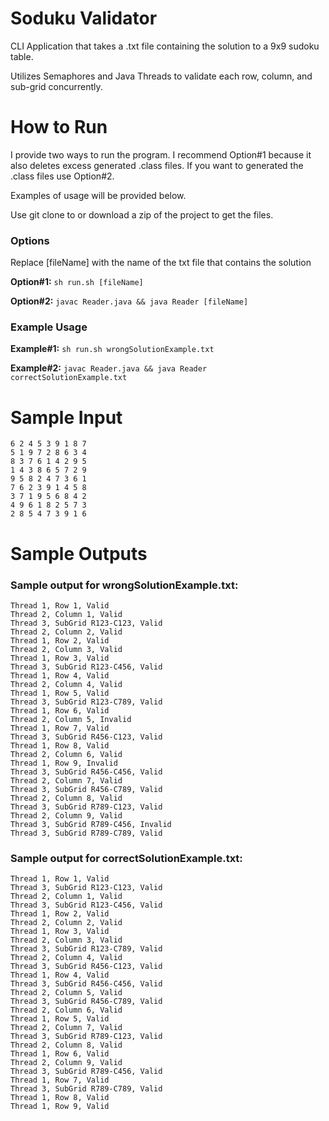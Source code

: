# Soduku Validator
CLI Application that takes a .txt file containing the solution to a 9x9 sudoku table.

Utilizes Semaphores and Java Threads to validate each row, column, and sub-grid concurrently.

# How to Run

I provide two ways to run the program. I recommend Option#1 because it also deletes excess generated .class files. If you want to generated the .class files use Option#2.

Examples of usage will be provided below.

Use git clone to or download a zip of the project to get the files.


### Options

Replace [fileName] with the name of the txt file that contains the solution

**Option#1:** ```sh run.sh [fileName]```

**Option#2:** ```javac Reader.java && java Reader [fileName]```

### Example Usage

**Example#1:** ```sh run.sh wrongSolutionExample.txt```

**Example#2:** ```javac Reader.java && java Reader correctSolutionExample.txt```

# Sample Input

```
6 2 4 5 3 9 1 8 7
5 1 9 7 2 8 6 3 4
8 3 7 6 1 4 2 9 5
1 4 3 8 6 5 7 2 9
9 5 8 2 4 7 3 6 1
7 6 2 3 9 1 4 5 8
3 7 1 9 5 6 8 4 2
4 9 6 1 8 2 5 7 3
2 8 5 4 7 3 9 1 6
```

# Sample Outputs

### Sample output for wrongSolutionExample.txt:

```
Thread 1, Row 1, Valid
Thread 2, Column 1, Valid
Thread 3, SubGrid R123-C123, Valid
Thread 2, Column 2, Valid
Thread 1, Row 2, Valid
Thread 2, Column 3, Valid
Thread 1, Row 3, Valid
Thread 3, SubGrid R123-C456, Valid
Thread 1, Row 4, Valid
Thread 2, Column 4, Valid
Thread 1, Row 5, Valid
Thread 3, SubGrid R123-C789, Valid
Thread 1, Row 6, Valid
Thread 2, Column 5, Invalid
Thread 1, Row 7, Valid
Thread 3, SubGrid R456-C123, Valid
Thread 1, Row 8, Valid
Thread 2, Column 6, Valid
Thread 1, Row 9, Invalid
Thread 3, SubGrid R456-C456, Valid
Thread 2, Column 7, Valid
Thread 3, SubGrid R456-C789, Valid
Thread 2, Column 8, Valid
Thread 3, SubGrid R789-C123, Valid
Thread 2, Column 9, Valid
Thread 3, SubGrid R789-C456, Invalid
Thread 3, SubGrid R789-C789, Valid
```

### Sample output for correctSolutionExample.txt:

```
Thread 1, Row 1, Valid
Thread 3, SubGrid R123-C123, Valid
Thread 2, Column 1, Valid
Thread 3, SubGrid R123-C456, Valid
Thread 1, Row 2, Valid
Thread 2, Column 2, Valid
Thread 1, Row 3, Valid
Thread 2, Column 3, Valid
Thread 3, SubGrid R123-C789, Valid
Thread 2, Column 4, Valid
Thread 3, SubGrid R456-C123, Valid
Thread 1, Row 4, Valid
Thread 3, SubGrid R456-C456, Valid
Thread 2, Column 5, Valid
Thread 3, SubGrid R456-C789, Valid
Thread 2, Column 6, Valid
Thread 1, Row 5, Valid
Thread 2, Column 7, Valid
Thread 3, SubGrid R789-C123, Valid
Thread 2, Column 8, Valid
Thread 1, Row 6, Valid
Thread 2, Column 9, Valid
Thread 3, SubGrid R789-C456, Valid
Thread 1, Row 7, Valid
Thread 3, SubGrid R789-C789, Valid
Thread 1, Row 8, Valid
Thread 1, Row 9, Valid
```
